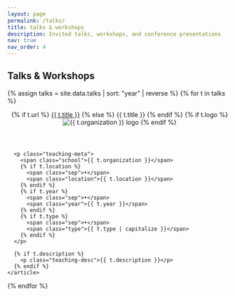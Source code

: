```yaml
---
layout: page
permalink: /talks/
title: talks & workshops
description: Invited talks, workshops, and conference presentations
nav: true
nav_order: 4
---
```


<section class="teaching-section">
  <h1>Talks & Workshops</h1>

  {% assign talks = site.data.talks | sort: "year" | reverse %}
  {% for t in talks %}
    <article class="teaching-card">
      <header class="teaching-header">
        {% if t.url %}
          <a class="course-link" href="{{ t.url | relative_url }}">{{ t.title }}</a>
        {% else %}
          <span class="course-link">{{ t.title }}</span>
        {% endif %}
        {% if t.logo %}
          <img src="{{ t.logo | relative_url }}" alt="{{ t.organization }} logo" class="school-logo">
        {% endif %}
      </header>

      <p class="teaching-meta">
        <span class="school">{{ t.organization }}</span>
        {% if t.location %}
          <span class="sep">•</span>
          <span class="location">{{ t.location }}</span>
        {% endif %}
        {% if t.year %}
          <span class="sep">•</span>
          <span class="year">{{ t.year }}</span>
        {% endif %}
        {% if t.type %}
          <span class="sep">•</span>
          <span class="type">{{ t.type | capitalize }}</span>
        {% endif %}
      </p>

      {% if t.description %}
        <p class="teaching-desc">{{ t.description }}</p>
      {% endif %}
    </article>
  {% endfor %}
</section>
